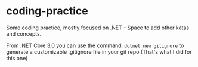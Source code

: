 # coding-practice
Some coding practice, mostly focused on .NET - Space to add other katas and concepts. 

From .NET Core 3.0 you can use the command: `dotnet new gitignore` to generate a customizable .gitignore file in your git repo (That's what I did for this one)

